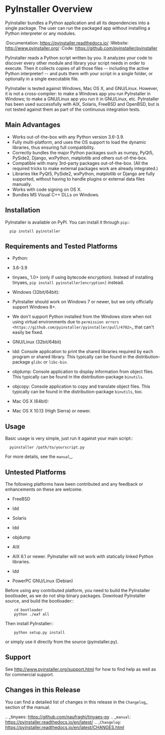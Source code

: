 PyInstaller Overview
====================

PyInstaller bundles a Python application and all its dependencies into a single
package. The user can run the packaged app without installing a Python
interpreter or any modules.

:Documentation: https://pyinstaller.readthedocs.io/
:Website:       http://www.pyinstaller.org/
:Code:          https://github.com/pyinstaller/pyinstaller

PyInstaller reads a Python script written by you. It analyzes your code
to discover every other module and library your script needs in order to
execute. Then it collects copies of all those files -- including the active
Python interpreter! -- and puts them with your script in a single folder, or
optionally in a single executable file.


PyInstaller is tested against Windows, Mac OS X, and GNU/Linux.
However, it is not a cross-compiler:
to make a Windows app you run PyInstaller in Windows; to make
a GNU/Linux app you run it in GNU/Linux, etc.
PyInstaller has been used successfully
with AIX, Solaris, FreeBSD and OpenBSD,
but is not tested against them as part of the continuous integration tests.


Main Advantages
---------------

- Works out-of-the-box with any Python version 3.6-3.9.
- Fully multi-platform, and uses the OS support to load the dynamic libraries,
  thus ensuring full compatibility.
- Correctly bundles the major Python packages such as numpy, PyQt5,
  PySide2, Django, wxPython, matplotlib and others out-of-the-box.
- Compatible with many 3rd-party packages out-of-the-box. (All the required
  tricks to make external packages work are already integrated.)
- Libraries like PyQt5, PySide2, wxPython, matplotlib or Django are fully
  supported, without having to handle plugins or external data files manually.
- Works with code signing on OS X.
- Bundles MS Visual C++ DLLs on Windows.


Installation
------------

PyInstaller is available on PyPI. You can install it through `pip`::

      pip install pyinstaller


Requirements and Tested Platforms
---------------------------------

- Python: 

 - 3.6-3.9
 - tinyaes_ 1.0+ (only if using bytecode encryption).
   Instead of installing tinyaes, ``pip install pyinstaller[encryption]`` instead.

- Windows (32bit/64bit):

 - PyInstaller should work on Windows 7 or newer, but we only officially support Windows 8+.

 - We don't support Python installed from the Windows store when not using virtual environments due to 
   `permission errors <https://github.com/pyinstaller/pyinstaller/pull/4702>`_ 
   that can't easily be fixed.
    
- GNU/Linux (32bit/64bit)

 - ldd: Console application to print the shared libraries required
   by each program or shared library. This typically can be found in
   the distribution-package `glibc` or `libc-bin`.
 - objdump: Console application to display information from 
   object files. This typically can be found in the
   distribution-package `binutils`.
 - objcopy: Console application to copy and translate object files.
   This typically can be found in the distribution-package `binutils`,
   too.

- Mac OS X (64bit):

 - Mac OS X 10.13 (High Sierra) or newer.


Usage
-----

Basic usage is very simple, just run it against your main script::

      pyinstaller /path/to/yourscript.py

For more details, see the `manual`_.


Untested Platforms
------------------

The following platforms have been contributed and any feedback or
enhancements on these are welcome.

- FreeBSD

 - ldd

- Solaris

 - ldd
 - objdump

- AIX

 - AIX 6.1 or newer. PyInstaller will not work with statically
   linked Python libraries.
 - ldd

- PowerPC GNU/Linux (Debian)


Before using any contributed platform, you need to build the PyInstaller
bootloader, as we do not ship binary packages. Download PyInstaller
source, and build the bootloader::
     
        cd bootloader
        python ./waf all

Then install PyInstaller::

        python setup.py install
        
or simply use it directly from the source (pyinstaller.py).


Support
-------

See http://www.pyinstaller.org/support.html for how to find help as well as
for commercial support.


Changes in this Release
-----------------------

You can find a detailed list of changes in this release
in the `Changelog`_ section of the manual.


.. _tinyaes: https://github.com/naufraghi/tinyaes-py
.. _`manual`: https://pyinstaller.readthedocs.io/en/latest/
.. _`Changelog`: https://pyinstaller.readthedocs.io/en/latest/CHANGES.html
